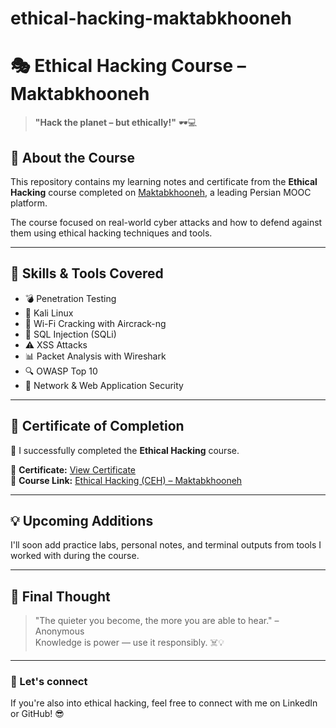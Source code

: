 # ethical-hacking-maktabkhooneh
# 🎭 Ethical Hacking Course – Maktabkhooneh

> **"Hack the planet – but ethically!"** 🕶️💻  

## 📜 About the Course

This repository contains my learning notes and certificate from the **Ethical Hacking** course completed on [Maktabkhooneh](https://maktabkhooneh.org/), a leading Persian MOOC platform.

The course focused on real-world cyber attacks and how to defend against them using ethical hacking techniques and tools.

---

## 🧠 Skills & Tools Covered

- 💣 Penetration Testing
- 🧰 Kali Linux
- 📡 Wi-Fi Cracking with Aircrack-ng
- 💉 SQL Injection (SQLi)
- ⚠️ XSS Attacks
- 📊 Packet Analysis with Wireshark
- 🔍 OWASP Top 10
- 🔐 Network & Web Application Security

---

## 🏅 Certificate of Completion

📜 I successfully completed the **Ethical Hacking** course.  

🔗 **Certificate:** [View Certificate](https://maktabkhooneh.org/certificates/mk-l99jt8)  
🎯 **Course Link:** [Ethical Hacking (CEH) – Maktabkhooneh](https://maktabkhooneh.org/course/%d8%a2%d9%85%d9%88%d8%b2%d8%b4-%d9%87%da%a9-%d9%82%d8%a7%d9%86%d9%88%d9%86%d9%85%d9%86%d8%af-ceh-mk641/)


---

## 💡 Upcoming Additions

I'll soon add practice labs, personal notes, and terminal outputs from tools I worked with during the course.

---

## 🎯 Final Thought

> "The quieter you become, the more you are able to hear." – Anonymous  
> Knowledge is power — use it responsibly. ☠️💡

---

### 🔗 Let's connect

If you're also into ethical hacking, feel free to connect with me on LinkedIn or GitHub! 😎
